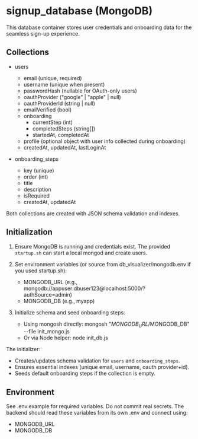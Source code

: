 # signup_database (MongoDB)

This database container stores user credentials and onboarding data for the seamless sign-up experience.

## Collections

- users
  - email (unique, required)
  - username (unique when present)
  - passwordHash (nullable for OAuth-only users)
  - oauthProvider ("google" | "apple" | null)
  - oauthProviderId (string | null)
  - emailVerified (bool)
  - onboarding
    - currentStep (int)
    - completedSteps (string[])
    - startedAt, completedAt
  - profile (optional object with user info collected during onboarding)
  - createdAt, updatedAt, lastLoginAt

- onboarding_steps
  - key (unique)
  - order (int)
  - title
  - description
  - isRequired
  - createdAt, updatedAt

Both collections are created with JSON schema validation and indexes.

## Initialization

1. Ensure MongoDB is running and credentials exist. The provided `startup.sh` can start a local mongod and create users.

2. Set environment variables (or source from db_visualizer/mongodb.env if you used startup.sh):
   - MONGODB_URL (e.g., mongodb://appuser:dbuser123@localhost:5000/?authSource=admin)
   - MONGODB_DB (e.g., myapp)

3. Initialize schema and seed onboarding steps:
   - Using mongosh directly:
     mongosh "$MONGODB_URL/$MONGODB_DB" --file init_mongo.js
   - Or via Node helper:
     node init_db.js

The initializer:
- Creates/updates schema validation for `users` and `onboarding_steps`.
- Ensures essential indexes (unique email, username, oauth provider+id).
- Seeds default onboarding steps if the collection is empty.

## Environment

See .env.example for required variables. Do not commit real secrets. The backend should read these variables from its own .env and connect using:
- MONGODB_URL
- MONGODB_DB
